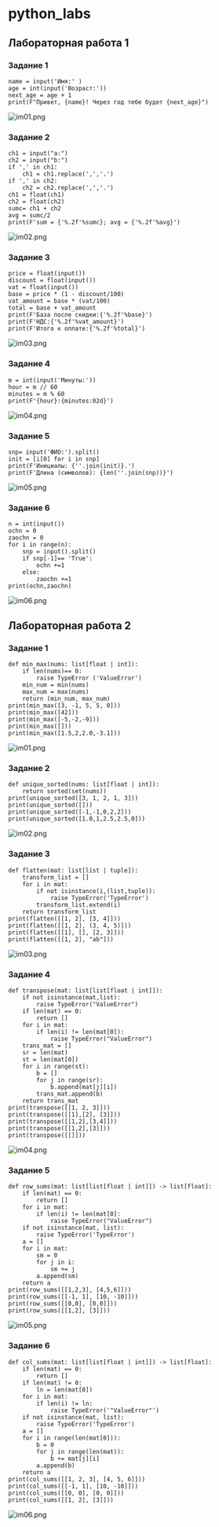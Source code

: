 # python_labs
## Лабораторная работа 1

### Задание 1 

```
name = input('Имя:' )
age = int(input('Возраст:'))
next_age = age + 1
print(F"Привет, {name}! Через год тебе будет {next_age}")
```

![im01.png](/images/lab01/im01.png)

### Задание 2
```
ch1 = input("a:")
ch2 = input("b:")
if ',' in ch1:
    ch1 = ch1.replace(',','.')
if ',' in ch2:
    ch2 = ch2.replace(',','.')
ch1 = float(ch1)
ch2 = float(ch2)
sumc= ch1 + ch2
avg = sumc/2
print(F'sum = {'%.2f'%sumc}; avg = {'%.2f'%avg}')
```

![im02.png](/images/lab01/im02.png)

### Задание 3
```
price = float(input())
discount = float(input())
vat = float(input())
base = price * (1 - discount/100)
vat_amount = base * (vat/100)
total = base + vat_amount
print(F'База после скидки:{'%.2f'%base}')
print(F'НДС:{'%.2f'%vat_amount}')
print(F'Итого к оплате:{'%.2f'%total}')
```

![im03.png](/images/lab01/im03.png)
 
 ### Задание 4
 ```
 m = int(input('Минуты:'))
hour = m // 60
minutes = m % 60
print(F'{hour}:{minutes:02d}')
```

![im04.png](/images/lab01/im04.png)

### Задание 5
```
snp= input('ФИО:').split()
init = [i[0] for i in snp]
print(F'Инициалы: {''.join(init)}.')
print(F'Длина (символов): {len(''.join(snp))}')
```

![im05.png](/images/lab01/im05.png)

### Задание 6
```
n = int(input())
ochn = 0 
zaochn = 0
for i in range(n):
    snp = input().split()
    if snp[-1]== 'True':
        ochn +=1
    else:
        zaochn +=1
print(ochn,zaochn)
```

![im06.png](/images/lab01/im06.png)

## Лабораторная работа 2

### Задание 1
```
def min_max(nums: list[float | int]):
    if len(nums)== 0:
        raise TypeError ('ValueError')
    min_num = min(nums)
    max_num = max(nums)
    return (min_num, max_num)
print(min_max([3, -1, 5, 5, 0]))
print(min_max([42]))
print(min_max([-5,-2,-9]))
print(min_max([]))
print(min_max([1.5,2,2.0,-3.1]))
```
![im01.png](/images/lab02/im01.png)

### Задание 2 
```
def unique_sorted(nums: list[float | int]):
    return sorted(set(nums))
print(unique_sorted([3, 1, 2, 1, 3]))
print(unique_sorted([]))
print(unique_sorted([-1,-1,0,2,2]))
print(unique_sorted([1.0,1,2.5,2.5,0]))
```

![im02.png](/images/lab02/im02.png)

### Задание 3
```
def flatten(mat: list[list | tuple]):
    transform_list = []
    for i in mat:
        if not isinstance(i,(list,tuple)):
            raise TypeError('TypeError')
        transform_list.extend(i)
    return transform_list
print(flatten([[1, 2], [3, 4]]))
print(flatten([[1, 2], (3, 4, 5)]))
print(flatten([[1], [], [2, 3]]))
print(flatten([[1, 2], "ab"]))
```

![im03.png](/images/lab02/im03.png)

### Задание 4
```
def transpose(mat: list[list[float | int]]):
    if not isinstance(mat,list):
        raise TypeError("ValueError")
    if len(mat) == 0:
        return []
    for i in mat:
        if len(i) != len(mat[0]):
            raise TypeError("ValueError")
    trans_mat = []
    sr = len(mat)
    st = len(mat[0])
    for i in range(st):
        b = []
        for j in range(sr):
            b.append(mat[j][i])
        trans_mat.append(b)
    return trans_mat
print(transpose([[1, 2, 3]]))
print(transpose([[1],[2], [3]]))
print(transpose([[1,2],[3,4]]))
print(transpose([[1,2],[3]]))
print(transpose([[]]))
```

![im04.png](/images/lab02/im04.png)

### Задание 5
```
def row_sums(mat: list[list[float | int]]) -> list[float]:
    if len(mat) == 0:
        return []
    for i in mat:
        if len(i) != len(mat[0]:
            raise TypeError("ValueError")
    if not isinstance(mat, list):
        raise TypeError('TypeError')
    a = []
    for i in mat:
        sm = 0
        for j in i:
            sm += j
        a.append(sm)
    return a
print(row_sums([[1,2,3], [4,5,6]]))
print(row_sums([[-1, 1], [10, -10]]))
print(row_sums([[0,0], [0,0]]))
print(row_sums([[1,2], [3]]))
```

![im05.png](/images/lab02/im05.png)

### Задание 6
```
def col_sums(mat: list[list[float | int]]) -> list[float]:
    if len(mat) == 0:
        return []
    if len(mat) != 0:
        ln = len(mat[0])
    for i in mat:
        if len(i) != ln:
            raise TypeError('"ValueError"')
    if not isinstance(mat, list):
        raise TypeError('TypeError')
    a = []
    for i in range(len(mat[0])):
        b = 0
        for j in range(len(mat)):
            b += mat[j][i]
        a.append(b)
    return a
print(col_sums([[1, 2, 3], [4, 5, 6]]))
print(col_sums([[-1, 1], [10, -10]]))
print(col_sums([[0, 0], [0, 0]]))
print(col_sums([[1, 2], [3]]))
```

![im06.png](/images/lab02/im06.png)


